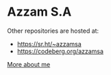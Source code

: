 # Azzam S.A

Other repositories are hosted at:

- https://sr.ht/~azzamsa
- https://codeberg.org/azzamsa

[More about me](https://azzamsa.com/about/)
